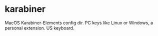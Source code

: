 # karabiner
  MacOS Karabiner-Elements config dir. PC keys like Linux or Windows, a personal extension. US keyboard.
